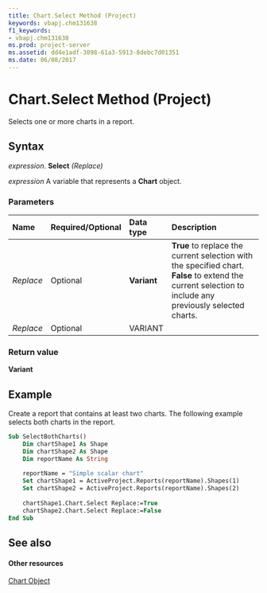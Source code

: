 ```yaml
---
title: Chart.Select Method (Project)
keywords: vbapj.chm131638
f1_keywords:
- vbapj.chm131638
ms.prod: project-server
ms.assetid: dd4e1adf-3098-61a3-5913-8debc7d01351
ms.date: 06/08/2017
---
```



# Chart.Select Method (Project)
Selects one or more charts in a report.

## Syntax

 _expression_. **Select** _(Replace)_

 _expression_ A variable that represents a **Chart** object.


### Parameters



|**Name**|**Required/Optional**|**Data type**|**Description**|
|:-----|:-----|:-----|:-----|
| _Replace_|Optional|**Variant**|**True** to replace the current selection with the specified chart. **False** to extend the current selection to include any previously selected charts.|
| _Replace_|Optional|VARIANT||

### Return value

 **Variant**


## Example

Create a report that contains at least two charts. The following example selects both charts in the report.


```vb
Sub SelectBothCharts()
    Dim chartShape1 As Shape
    Dim chartShape2 As Shape
    Dim reportName As String
    
    reportName = "Simple scalar chart"
    Set chartShape1 = ActiveProject.Reports(reportName).Shapes(1)
    Set chartShape2 = ActiveProject.Reports(reportName).Shapes(2)
    
    chartShape1.Chart.Select Replace:=True
    chartShape2.Chart.Select Replace:=False
End Sub
```


## See also


#### Other resources


[Chart Object](chart-object-project.md)
